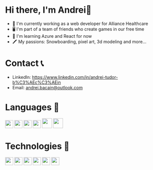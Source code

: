 <h1>Hi there, I'm Andrei👋</h1>

- 💼  I'm currently working as a web developer for Alliance Healthcare
- 🖥️  I'm part of a team of friends who create games in our free time
- 🔭  I'm learning Azure and React for now
- 🖍️  My passions: Snowboarding, pixel art, 3d modeling and more...

<h1>Contact 📞</h1>

- LinkedIn: https://www.linkedin.com/in/andrei-tudor-b%C3%AEc%C3%AEin
- Email: andrei.bacain@outlook.com

<h1>Languages 📙</h1> 

<img src="https://github.com/SleepBeary/SleepBeary/assets/89601695/4ac5d73c-2181-42ca-88f5-509cc462354a" width="26" height="26">
<img src="https://github.com/SleepBeary/SleepBeary/assets/89601695/58b06894-3dfb-4b7a-9e8b-75f031640490" width="26" height="26">
<img src="https://github.com/SleepBeary/SleepBeary/assets/89601695/b29254df-e82c-4b67-a8b7-71f149b19585" width="26" height="26">
<img src="https://github.com/SleepBeary/SleepBeary/assets/89601695/913c3729-f33f-4bd3-87b3-e776e8b62c7d" width="26" height="26">
<img src="https://github.com/SleepBeary/SleepBeary/assets/89601695/1a4798b8-db33-41e8-9d45-aadfb8a40eb2" width="32" height="32">
<img src="https://github.com/SleepBeary/SleepBeary/assets/89601695/4e522221-1232-41c7-a0fd-da71b8c1a281" width="32" height="32">

<h1>Technologies 🤖</h1>

<img src="https://github.com/SleepBeary/SleepBeary/assets/89601695/76e4e758-8f64-4c1b-a5a9-f264b5bb1a05" width="26" height="26">
<img src="https://github.com/SleepBeary/SleepBeary/assets/89601695/9156c927-4b81-4724-8b72-36bcbaea2e0d" width="26" height="26">
<img src="https://github.com/SleepBeary/SleepBeary/assets/89601695/6597e519-8265-474b-8957-484960d4af0a" width="26" height="26">
<img src="https://github.com/SleepBeary/SleepBeary/assets/89601695/7b414a88-5a58-4eae-9b8f-07d585d98e4e" width="26" height="26">
<img src="https://github.com/SleepBeary/SleepBeary/assets/89601695/c88cb94e-679c-4bad-aeae-b26f8148d4e1" width="26" height="26">
<img src="https://github.com/SleepBeary/SleepBeary/assets/89601695/1bd4ff0a-c35d-4e88-9bf5-773bcafa604b" width="26" height="26">
